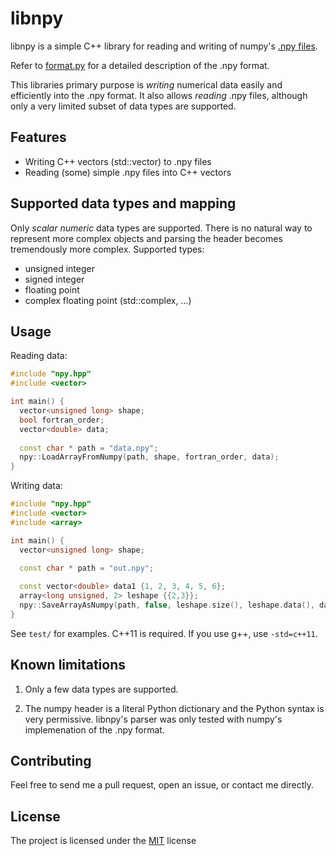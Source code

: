 # libnpy

libnpy is a simple C++ library for reading and writing of numpy's [.npy files](https://docs.scipy.org/doc/numpy/neps/npy-format.html).

Refer to [format.py](https://github.com/numpy/numpy/blob/master/numpy/lib/format.py) for a detailed description of the .npy format.

This libraries primary purpose is *writing* numerical data easily and efficiently into the .npy format.
It also allows *reading* .npy files, although only a very limited subset of data types are supported.

## Features
 - Writing C++ vectors (std::vector<T>) to .npy files
 - Reading (some) simple .npy files into C++ vectors

## Supported data types and mapping
 Only *scalar* *numeric* data types are supported. There is no natural way to represent more complex objects and parsing the header becomes tremendously more complex.
 Supported types:
 - unsigned integer
 - signed integer
 - floating point
 - complex floating point (std::complex<float>, ...)

## Usage

Reading data:
```c++
#include "npy.hpp"
#include <vector>

int main() {
  vector<unsigned long> shape;
  bool fortran_order;
  vector<double> data;
  
  const char * path = "data.npy";
  npy::LoadArrayFromNumpy(path, shape, fortran_order, data);
}

```

Writing data:
```c++
#include "npy.hpp"
#include <vector>
#include <array>

int main() {
  vector<unsigned long> shape;
  
  const char * path = "out.npy";

  const vector<double> data1 {1, 2, 3, 4, 5, 6};
  array<long unsigned, 2> leshape {{2,3}};
  npy::SaveArrayAsNumpy(path, false, leshape.size(), leshape.data(), data1);
}

```

See `test/` for examples.
C++11 is required. If you use g++, use `-std=c++11`.

## Known limitations
1. Only a few data types are supported.

2. The numpy header is a literal Python dictionary and the Python syntax is very permissive. libnpy's parser was only tested with numpy's implemenation of the .npy format.

## Contributing
Feel free to send me a pull request, open an issue, or contact me directly.

## License
The project is licensed under the [MIT](LICENSE) license
